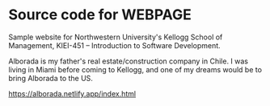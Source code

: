 # Source code for WEBPAGE

Sample website for Northwestern University's Kellogg School of Management, KIEI-451 – Introduction to Software Development.

Alborada is my father's real estate/construction company in Chile. I was living in Miami before coming to Kellogg, and one of my dreams would be to bring Alborada to the US.

https://alborada.netlify.app/index.html
